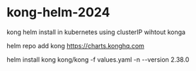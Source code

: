 # kong-helm-2024
kong helm install in kubernetes using clusterIP wihtout konga

helm repo add kong https://charts.konghq.com

helm install kong kong/kong -f values.yaml -n <namespace> --version 2.38.0 

